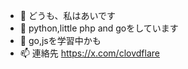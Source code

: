 - 👋 どうも、私はあいです
- 👀 python,little php and goをしています
- 🌱 go,jsを学習中かも
- 📫 連絡先 https://x.com/clovdflare

<!---
clovdflare/clovdflare is a ✨ special ✨ repository because its `README.md` (this file) appears on your GitHub profile.
You can click the Preview link to take a look at your changes.
--->
